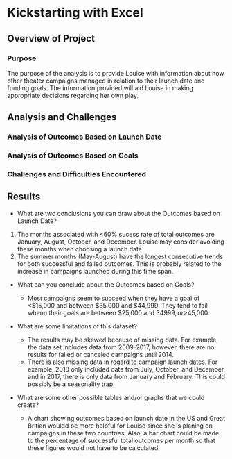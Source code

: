 # Kickstarting with Excel

## Overview of Project

### Purpose
The purpose of the analysis is to provide Louise with information about how other theater campaigns managed in relation to their launch date and funding goals. The information provided will aid Louise in making appropriate decisions regarding her own play. 

## Analysis and Challenges

### Analysis of Outcomes Based on Launch Date

### Analysis of Outcomes Based on Goals

### Challenges and Difficulties Encountered

## Results

- What are two conclusions you can draw about the Outcomes based on Launch Date?
1. The months associated with <60% sucess rate of total outcomes are January, August, October, and December. Louise may consider avoiding these months when choosing a launch date. 
2. The summer months (May-August) have the longest consecutive trends for both successful and failed outcomes. This is probably related to the increase in campaigns launched during this time span.  

- What can you conclude about the Outcomes based on Goals?
  - Most campaigns seem to succeed when they have a goal of <$15,000 and between $35,000 and $44,999. They tend to fail whenn their goals are between $25,000 and       $34999, or >$45,000. 

- What are some limitations of this dataset?
  - The results may be skewed because of missing data. For example, the data set includes data from 2009-2017, however, there are no results for failed or canceled     campaigns until 2014.
  - There is also missing data in regard to campaign launch dates. For example, 2010 only included data from July, October, and December, and in 2017, there is only     data from January and February. This could possibly be a seasonality trap. 
  
- What are some other possible tables and/or graphs that we could create?
  - A chart showing outcomes based on launch date in the US and Great Britian wouldd be more helpful for Louise since she is planing on campaigns in these two           countries. Also, a bar chart could be made to the percentage of successful total outcomes per month so that these figures would not have to be calculated. 
